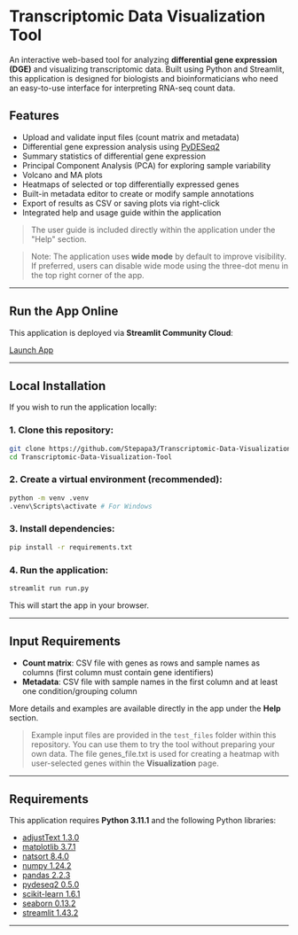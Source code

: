 # Transcriptomic Data Visualization Tool

An interactive web-based tool for analyzing **differential gene expression (DGE)** and visualizing transcriptomic data. Built using Python and Streamlit, this application is designed for biologists and bioinformaticians who need an easy-to-use interface for interpreting RNA-seq count data.

## Features

- Upload and validate input files (count matrix and metadata)
- Differential gene expression analysis using [PyDESeq2](https://github.com/owkin/PyDESeq2)
- Summary statistics of differential gene expression
- Principal Component Analysis (PCA) for exploring sample variability
- Volcano and MA plots
- Heatmaps of selected or top differentially expressed genes
- Built-in metadata editor to create or modify sample annotations
- Export of results as CSV or saving plots via right-click
- Integrated help and usage guide within the application

> The user guide is included directly within the application under the "Help" section.

> Note: The application uses **wide mode** by default to improve visibility. If preferred, users can disable wide mode using the three-dot menu in the top right corner of the app.

---

## Run the App Online

This application is deployed via **Streamlit Community Cloud**:

[Launch App](https://transcriptomic-data-visualization-tool-qbssmewxmp37z3pkyq8yjq.streamlit.app/)

---

## Local Installation

If you wish to run the application locally:

### 1. Clone this repository:
```bash
git clone https://github.com/Stepapa3/Transcriptomic-Data-Visualization-Tool.git
cd Transcriptomic-Data-Visualization-Tool
```

### 2. Create a virtual environment (recommended):
```bash
python -m venv .venv
.venv\Scripts\activate # For Windows
```

### 3. Install dependencies:
```bash
pip install -r requirements.txt
```

### 4. Run the application:
```bash
streamlit run run.py
```

This will start the app in your browser.

---

## Input Requirements

- **Count matrix**: CSV file with genes as rows and sample names as columns (first column must contain gene identifiers)
- **Metadata**: CSV file with sample names in the first column and at least one condition/grouping column

More details and examples are available directly in the app under the **Help** section.

> Example input files are provided in the `test_files` folder within this repository. You can use them to try the tool without preparing your own data.
> The file genes_file.txt is used for creating a heatmap with user-selected genes within the **Visualization** page.
---

## Requirements

This application requires **Python 3.11.1** and the following Python libraries:

- [adjustText 1.3.0](https://github.com/Phlya/adjustText)
- [matplotlib 3.7.1](https://github.com/matplotlib/matplotlib)
- [natsort 8.4.0](https://github.com/SethMMorton/natsort)
- [numpy 1.24.2](https://github.com/numpy/numpy)
- [pandas 2.2.3](https://github.com/pandas-dev/pandas)
- [pydeseq2 0.5.0](https://github.com/owkin/PyDESeq2)
- [scikit-learn 1.6.1](https://github.com/scikit-learn/scikit-learn)
- [seaborn 0.13.2](https://github.com/mwaskom/seaborn)
- [streamlit 1.43.2](https://github.com/streamlit/streamlit)

---

